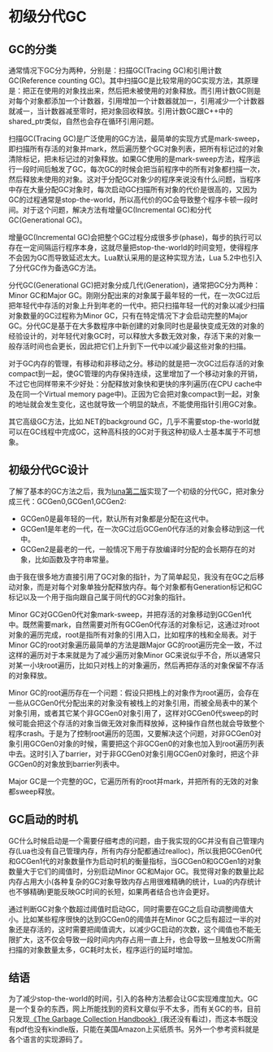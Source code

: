 初级分代GC
=========

GC的分类
-------

通常情况下GC分为两种，分别是：扫描GC(Tracing GC)和引用计数GC(Reference counting GC)。其中扫描GC是比较常用的GC实现方法，其原理是：把正在使用的对象找出来，然后把未被使用的对象释放。而引用计数GC则是对每个对象都添加一个计数器，引用增加一个计数器就加一，引用减少一个计数器就减一，当计数器减至零时，把对象回收释放。引用计数GC跟C++中的shared_ptr类似，自然也会存在循环引用问题。

扫描GC(Tracing GC)是广泛使用的GC方法，最简单的实现方式是mark-sweep，即扫描所有存活的对象并mark，然后遍历整个GC对象列表，把所有标记过的对象清除标记，把未标记过的对象释放。如果GC使用的是mark-sweep方法，程序运行一段时间后触发了GC，每次GC的时候会把当前程序中的所有对象都扫描一次，然后释放未使用的对象。这对于分配GC对象少的程序来说没有什么问题，当程序中存在大量分配GC对象时，每次启动GC扫描所有对象的代价是很高的，又因为GC的过程通常是stop-the-world，所以高代价的GC会导致整个程序卡顿一段时间。对于这个问题，解决方法有增量GC(Incremental GC)和分代GC(Generational GC)。

增量GC(Incremental GC)会把整个GC过程分成很多步(phase)，每步的执行可以存在一定间隔运行程序本身，这就尽量把stop-the-world的时间变短，使得程序不会因为GC而导致延迟太大。Lua默认采用的是这种实现方法，Lua 5.2中也引入了分代GC作为备选GC方法。

分代GC(Generational GC)把对象分成几代(Generation)，通常把GC分为两种：Minor GC和Major GC。刚刚分配出来的对象属于最年轻的一代，在一次GC过后把年轻代中存活的对象上升到年老的一代中。把只扫描年轻一代的对象以减少扫描对象数量的GC过程称为Minor GC，只有在特定情况下才会启动完整的Major GC。分代GC是基于在大多数程序中新创建的对象同时也是最快变成无效的对象的经验设计的，对年轻代对象GC时，可以释放大多数无效对象，存活下来的对象一般存活时间也会更长，因此把它们上升到下一代中以减少最这些对象的扫描。

对于GC内存的管理，有移动和非移动之分。移动的就是把一次GC过后存活的对象compact到一起，使GC管理的内存保持连续，这里增加了一个移动对象的开销，不过它也同样带来不少好处：分配释放对象快和更快的序列遍历(在CPU cache中及在同一个Virtual memory page中)。正因为它会把对象compact到一起，对象的地址就会发生变化，这也就导致一个明显的缺点，不能使用指针引用GC对象。

其它高级GC方法，比如.NET的background GC，几乎不需要stop-the-world就可以在GC线程中完成GC，这种高科技的GC对于我这种初级人士基本属于不可想象。

初级分代GC设计
------------

了解了基本的GC方法之后，我为[luna第二版](https://github.com/airtrack/luna)实现了一个初级的分代GC，把对象分成三代：GCGen0,GCGen1,GCGen2:

* GCGen0是最年轻的一代，默认所有对象都是分配在这代中。
* GCGen1是年老的一代，在一次GC过后GCGen0代存活的对象会移动到这一代中。
* GCGen2是最老的一代，一般情况下用于存放编译时分配的会长期存在的对象，比如函数及字符串常量。

由于我在很多地方直接引用了GC对象的指针，为了简单起见，我没有在GC之后移动对象，而是对每个对象单独分配释放内存。每个对象都有Generation标记和GC标记以及一个用于指向跟自己属于同代的GC对象的指针。

Minor GC对GCGen0代对象mark-sweep，并把存活的对象移动到GCGen1代中。既然需要mark，自然需要对所有GCGen0代存活的对象标记，这通过对root对象的遍历完成，root是指所有对象的引用入口，比如程序的栈和全局表。对于Minor GC的root对象遍历最简单的方法是跟Major GC的root遍历完全一致，不过这样的遍历对于本来就是为了减少遍历对象Minor GC来说似乎不合，所以通常只对某一小块root遍历，比如只对栈上的对象遍历，然后再把存活的对象保留不存活的对象释放。

Minor GC的root遍历存在一个问题：假设只把栈上的对象作为root遍历，会存在一些从GCGen0代分配出来的对象没有被栈上的对象引用，而被全局表中的某个对象引用，或者其它某个非GCGen0对象引用了，这样对GCGen0代sweep的时候可能会把这个存活的对象当做无效对象而释放掉，这种操作自然也就会导致整个程序crash。于是为了控制root遍历的范围，又要解决这个问题，对非GCGen0对象引用GCGen0对象的时候，需要把这个非GCGen0的对象也加入到root遍历列表中去。这时引入了barrier，对于非GCGen0对象引用GCGen0对象时，把这个非GCGen0的对象放到barrier列表中。

Major GC是一个完整的GC，它遍历所有的root并mark，并把所有的无效的对象都sweep释放。

GC启动的时机
-----------

GC什么时候启动是一个需要仔细考虑的问题，由于我实现的GC并没有自己管理内存(Lua也没有自己管理内存，所有内存分配都通过realloc)，所以我把GCGen0代和GCGen1代的对象数量作为启动时机的衡量指标，当GCGen0和GCGen1的对象数量大于它们的阈值时，分别启动Minor GC和Major GC。我觉得对象的数量比起内存占用大小(各种复杂的GC对象导致内存占用很难精确的统计，Lua的内存统计也不够精确)更能反映GC时间的长短，如果两者结合也许会更好。

通过判断GC对象个数超过阈值时启动GC，同时需要在GC之后自动调整阈值大小。比如某些程序很快的达到GCGen0的阈值并在Minor GC之后有超过一半的对象还是存活的，这时需要把阈值调大，以减少GC启动的次数，这个阈值也不能无限扩大，这不仅会导致一段时间内内存占用一直上升，也会导致一旦触发GC所需扫描的对象数量太多，GC耗时太长，程序运行的延时增加。

结语
----

为了减少stop-the-world的时间，引入的各种方法都会让GC实现难度加大。GC是一个复杂的东西，网上所能找到的资料文章似乎不太多，而有关GC的书，目前只发现[《The Garbage Collection Handbook》](http://book.douban.com/subject/6809987/)(我还没有看过)，而这本书既没有pdf也没有kindle版，只能在美国Amazon上买纸质书。另外一个参考资料就是各个语言的实现源码了。